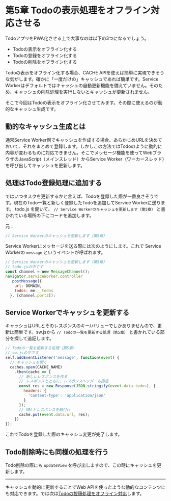 # 第5章 Todoの表示処理をオフライン対応させる

TodoアプリをPWA化させる上で大事なのは以下の3つになるでしょう。

- Todoの表示をオフライン化する
- Todoの登録をオフライン化する
- Todoの削除をオフライン化する

Todoの表示をオフライン化する場合、CACHE APIを使えば簡単に実現できそうな気がします。確かに「一度だけの」キャッシュであれば簡単です。Service Workerはデフォルトではキャッシュの自動更新機能を備えていません。そのため、キャッシュの削除処理を実行しないとキャッシュが更新されません。

そこで今回はTodoの表示をオフライン化させてみます。その際に使えるのが動的なキャッシュ生成です。

## 動的なキャッシュ生成とは

通常Service Worker側でキャッシュを作成する場合、あらかじめURLを決めておいて、それをまとめて登録します。しかしこの方法ではTodoのように動的に内容が変わるものに対応できません。そこでメッセージ機能を使ってWebブラウザのJavaScript（メインスレッド）からService Worker（ワーカースレッド）を呼び出してキャッシュを更新します。

## 処理はTodo登録処理に追加する

ではいつタスクを更新するかと言えば、Todoを登録した際が一番良さそうです。現在のTodo一覧と新しく登録したTodoを追加してService Workerに送ります。 todo.js を開いて、 `// Service Workerのキャッシュを更新します（第5章）` と書かれている場所の下にコードを追加します。

元：

```js
// Service Workerのキャッシュを更新します（第5章）
```

Service Workerにメッセージを送る際には次のようにします。これで Service Workerの `message` というイベントが呼ばれます。

```js
// Service Workerのキャッシュを更新します（第5章）
// todo.jsの中です
const channel = new MessageChannel();
navigator.serviceWorker.controller
  .postMessage({
    url: DOMAIN,
    todos: me.__todos
  }, [channel.port2]);
```

## Service Workerでキャッシュを更新する

キャッシュはURLとそのレスポンスのキー/バリューでしかありませんので、更新は簡単です。sw.jsから `// Todoの一覧を更新する処理（第5章）` と書かれている部分を探して追記します。

```js
// Todoの一覧を更新する処理（第5章）
// sw.jsの中です
self.addEventListener('message', function(event) {
  // キャッシュを開く
  caches.open(CACHE_NAME)
    .then(cache => {
      // 新しいレスポンスを作る
      // レスポンスとともに、レスポンスヘッダーも指定
      const res = new Response(JSON.stringify(event.data.todos), {
        headers: {
          'Content-Type': 'application/json'
        }
      });
      // URLとレスポンスを紐付け
      cache.put(event.data.url, res);
    })
});
```

これでTodoを登録した際のキャッシュ変更が完了します。

## Todo削除時にも同様の処理を行う

Todo削除の際にも `updateView` を呼び出しますので、この時にキャッシュを更新します。

----

キャッシュを動的に更新することでWeb APIを使ったような動的なコンテンツにも対応できます。では次は[Todoの投稿処理をオフライン対応](./6.md)します。
